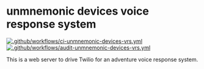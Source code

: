 # unmnemonic devices voice response system

[![.github/workflows/ci-unmnemonic-devices-vrs.yml](https://github.com/backspace/adventures/actions/workflows/ci-unmnemonic-devices-vrs.yml/badge.svg)](https://github.com/backspace/adventures/actions/workflows/ci-unmnemonic-devices-vrs.yml) [![.github/workflows/audit-unmnemonic-devices-vrs.yml](https://github.com/backspace/adventures/actions/workflows/audit-unmnemonic-devices-vrs.yml/badge.svg)](https://github.com/backspace/adventures/actions/workflows/audit-unmnemonic-devices-vrs.yml)

This is a web server to drive Twilio for an adventure voice response system.
